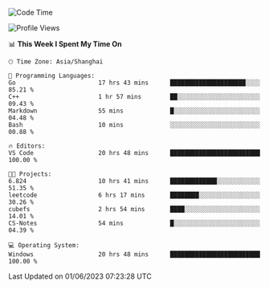 <!--START_SECTION:waka-->
![Code Time](http://img.shields.io/badge/Code%20Time-958%20hrs%2059%20mins-blue)

![Profile Views](http://img.shields.io/badge/Profile%20Views-0-blue)

📊 **This Week I Spent My Time On** 

```text
🕑︎ Time Zone: Asia/Shanghai

💬 Programming Languages: 
Go                       17 hrs 43 mins      █████████████████████░░░░   85.21 % 
C++                      1 hr 57 mins        ██░░░░░░░░░░░░░░░░░░░░░░░   09.43 % 
Markdown                 55 mins             █░░░░░░░░░░░░░░░░░░░░░░░░   04.48 % 
Bash                     10 mins             ░░░░░░░░░░░░░░░░░░░░░░░░░   00.88 % 

🔥 Editors: 
VS Code                  20 hrs 48 mins      █████████████████████████   100.00 % 

🐱‍💻 Projects: 
6.824                    10 hrs 41 mins      █████████████░░░░░░░░░░░░   51.35 % 
leetcode                 6 hrs 17 mins       ████████░░░░░░░░░░░░░░░░░   30.26 % 
cubefs                   2 hrs 54 mins       ████░░░░░░░░░░░░░░░░░░░░░   14.01 % 
CS-Notes                 54 mins             █░░░░░░░░░░░░░░░░░░░░░░░░   04.39 % 

💻 Operating System: 
Windows                  20 hrs 48 mins      █████████████████████████   100.00 % 
```


 Last Updated on 01/06/2023 07:23:28 UTC
<!--END_SECTION:waka-->